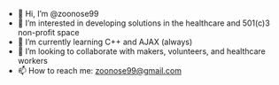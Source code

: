 - 👋 Hi, I’m @zoonose99
- 👀 I’m interested in developing solutions in the healthcare and 501(c)3 non-profit space
- 🌱 I’m currently learning C++ and AJAX (always)
- 💞️ I’m looking to collaborate with makers, volunteers, and healthcare workers
- 📫 How to reach me: zoonose99@gmail.com

<!---
zoonose99/zoonose99 is a ✨ special ✨ repository because its `README.md` (this file) appears on your GitHub profile.
You can click the Preview link to take a look at your changes.
--->
